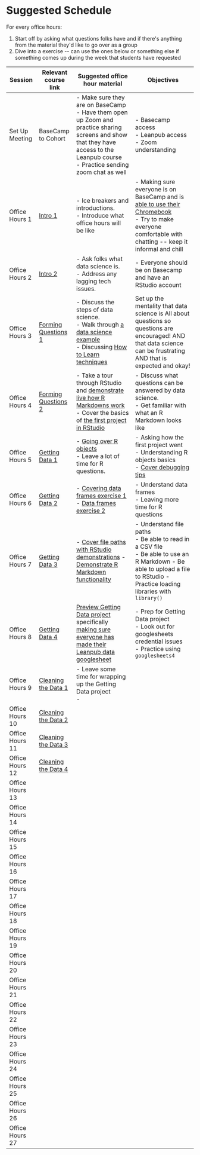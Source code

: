 # Suggested Schedule

For every office hours:
1. Start off by asking what questions folks have and if there's anything from the material they'd like to go over as a group
2. Dive into a exercise -- can use the ones below or something else if something comes up during the week that students have requested


|Session|Relevant course link|Suggested office hour material|Objectives|
|-------|------------------------|------------------------------|----------|
|Set Up Meeting| BaseCamp to Cohort| - Make sure they are on BaseCamp <br> - Have them open up Zoom and practice sharing screens and show that they have access to the Leanpub course <br> - Practice sending zoom chat as well | - Basecamp access <br> - Leanpub access <br> - Zoom understanding
|Office Hours 1| [Intro 1](https://datatrail-jhu.github.io/DataTrail/intro-welcome-to-datatrail.html) | - Ice breakers and introductions. <br> - Introduce what office hours will be like| - Making sure everyone is on BaseCamp and is [able to use their Chromebook](https://github.com/datatrail-jhu/instructor_resources/blob/master/01-chromebook.Rmd) <br> - Try to make everyone comfortable with chatting -- keep it informal and chill |
|Office Hours 2| [Intro 2](https://datatrail-jhu.github.io/DataTrail/account-setup.html) | - Ask folks what data science is. <br> - Address any lagging tech issues.| - Everyone should be on Basecamp and have an RStudio account |
|Office Hours 3| [Forming Questions 1](https://datatrail-jhu.github.io/DataTrail/forming-questions.html) | - Discuss the steps of data science. <br> - Walk through [a data science example](https://datatrail-jhu.github.io/DataTrail/the-data-science-process.html) <br> - Discussing [How to Learn techniques](https://datatrail-jhu.github.io/DataTrail/how-to-learn.html) | Set up the mentality that data science is All about questions so questions are encouraged! AND that data science can be frustrating AND that is expected and okay!
|Office Hours 4| [Forming Questions 2](https://datatrail-jhu.github.io/DataTrail/forming-questions.html)| - Take a tour through RStudio and [demonstrate live how R Markdowns work](https://github.com/datatrail-jhu/office-hours-exercises/blob/main/Rmarkdown_practice.Rmd) <br> - Cover the basics of [the first project in RStudio](https://datatrail-jhu.github.io/DataTrail/your-first-data-science-project.html) | - Discuss what questions can be answered by data science. <br> - Get familiar with what an R Markdown looks like|
|Office Hours 5| [Getting Data 1](https://datatrail-jhu.github.io/DataTrail/getting-data.html)| - [Going over R objects](https://alexslemonade.github.io/training-modules/intro-to-R-tidyverse/01-intro_to_base_R.nb.html) <br> - Leave a lot of time for R questions.| - Asking how the first project went <br> - Understanding R objects basics <br> - [Cover debugging tips](https://datatrail-jhu.github.io/DataTrail/getting-help-in-r.html#debugging-code)|
|Office Hours 6| [Getting Data 2](https://datatrail-jhu.github.io/DataTrail/getting-data.html)| - [Covering data frames exercise 1](https://github.com/datatrail-jhu/office-hours-exercises/blob/main/intro_r_exercises/intro_r_exercise_1.Rmd) <br> - [Data frames exercise 2](https://github.com/datatrail-jhu/office-hours-exercises/blob/main/intro_r_exercises/intro_r_exercise_2.Rmd)| - Understand data frames <br> - Leaving more time for R questions
|Office Hours 7| [Getting Data 3](https://datatrail-jhu.github.io/DataTrail/getting-data.html)| - [Cover file paths with RStudio demonstrations](https://github.com/datatrail-jhu/office-hours-exercises/blob/main/file_organization_exercises/file_organization_exercise.Rmd) - [Demonstrate R Markdown functionality](https://datatrail-jhu.github.io/DataTrail/r-markdown.html)| - Understand file paths <br> - Be able to read in a CSV file <br> - Be able to use an R Markdown - Be able to upload a file to RStudio - Practice loading libraries with `library()`
|Office Hours 8| [Getting Data 4](https://datatrail-jhu.github.io/DataTrail/getting-data.html)| [Preview Getting Data project](https://datatrail-jhu.github.io/DataTrail/getting-data-project.html) specifically [making sure everyone has made their Leanpub data googlesheet](https://datatrail-jhu.github.io/DataTrail/google-documents.html) | - Prep for Getting Data project <br> - Look out for googlesheets credential issues <br> - Practice using `googlesheets4`|
|Office Hours 9| [Cleaning the Data 1](https://datatrail-jhu.github.io/DataTrail/cleaning-the-data.html)| - Leave some time for wrapping up the Getting Data project <br> -
|Office Hours 10| [Cleaning the Data 2](https://datatrail-jhu.github.io/DataTrail/cleaning-the-data.html)
|Office Hours 11| [Cleaning the Data 3](https://datatrail-jhu.github.io/DataTrail/cleaning-the-data.html)
|Office Hours 12| [Cleaning the Data 4](https://datatrail-jhu.github.io/DataTrail/cleaning-the-data.html)
|Office Hours 13
|Office Hours 14
|Office Hours 15
|Office Hours 16
|Office Hours 17
|Office Hours 18
|Office Hours 19
|Office Hours 20
|Office Hours 21
|Office Hours 22
|Office Hours 23
|Office Hours 24
|Office Hours 25
|Office Hours 26
|Office Hours 27
